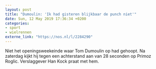 ```yaml
---
layout: post
title: "Dumoulin: 'Ik had gisteren blijkbaar de punch niet'"
date: Sun, 12 May 2019 17:36:34 +0200
categories: 
- sport 
- wielrennen 
externe_link: "https://nos.nl/l/2284290"
---
```


Niet het openingsweekeinde waar Tom Dumoulin op had gehoopt. Na zaterdag kijkt hij tegen een achterstand aan van 28 seconden op Primoz Roglic. Verslaggever Han Kock praat met hem.
